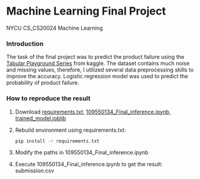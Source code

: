 # Machine Learning Final Project
NYCU CS_CS20024 Machine Learning 
### Introduction
The task of the final project was to predict the product failure using the [Tabular Playground Series](https://www.kaggle.com/competitions/tabular-playground-series-aug-2022/overview) from kaggle. The dataset contains much noise and missing values, therefore, I utilized several data preprocessing skills to improve the accuracy. Logistic regression model was used to predict the  probability of product failure.
### How to reproduce the result
1. Download [requirements.txt](https://github.com/sheepycat/NYCU_ML_final_project/blob/main/requirements.txt), [109550134_Final_inference.ipynb](https://github.com/sheepycat/NYCU_ML_final_project/blob/main/109550134_Final_inference.ipynb), [trained_model.joblib](https://github.com/sheepycat/NYCU_ML_final_project/blob/main/trained_model.joblib)
2. Rebuild environment using requirements.txt:

    ```sh
    pip install -r requirements.txt
    ```
3. Modify the paths in 109550134_Final_inference.ipynb
4. Execute 109550134_Final_inference.ipynb to get the result: submission.csv

